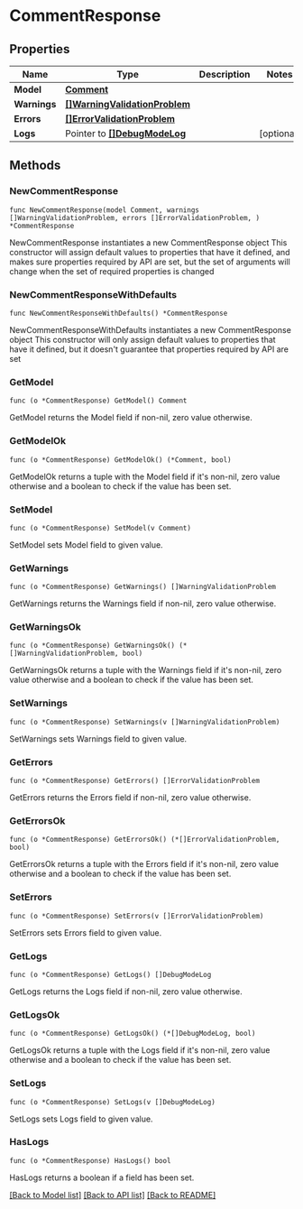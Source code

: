# CommentResponse

## Properties

Name | Type | Description | Notes
------------ | ------------- | ------------- | -------------
**Model** | [**Comment**](Comment.md) |  | 
**Warnings** | [**[]WarningValidationProblem**](WarningValidationProblem.md) |  | 
**Errors** | [**[]ErrorValidationProblem**](ErrorValidationProblem.md) |  | 
**Logs** | Pointer to [**[]DebugModeLog**](DebugModeLog.md) |  | [optional] 

## Methods

### NewCommentResponse

`func NewCommentResponse(model Comment, warnings []WarningValidationProblem, errors []ErrorValidationProblem, ) *CommentResponse`

NewCommentResponse instantiates a new CommentResponse object
This constructor will assign default values to properties that have it defined,
and makes sure properties required by API are set, but the set of arguments
will change when the set of required properties is changed

### NewCommentResponseWithDefaults

`func NewCommentResponseWithDefaults() *CommentResponse`

NewCommentResponseWithDefaults instantiates a new CommentResponse object
This constructor will only assign default values to properties that have it defined,
but it doesn't guarantee that properties required by API are set

### GetModel

`func (o *CommentResponse) GetModel() Comment`

GetModel returns the Model field if non-nil, zero value otherwise.

### GetModelOk

`func (o *CommentResponse) GetModelOk() (*Comment, bool)`

GetModelOk returns a tuple with the Model field if it's non-nil, zero value otherwise
and a boolean to check if the value has been set.

### SetModel

`func (o *CommentResponse) SetModel(v Comment)`

SetModel sets Model field to given value.


### GetWarnings

`func (o *CommentResponse) GetWarnings() []WarningValidationProblem`

GetWarnings returns the Warnings field if non-nil, zero value otherwise.

### GetWarningsOk

`func (o *CommentResponse) GetWarningsOk() (*[]WarningValidationProblem, bool)`

GetWarningsOk returns a tuple with the Warnings field if it's non-nil, zero value otherwise
and a boolean to check if the value has been set.

### SetWarnings

`func (o *CommentResponse) SetWarnings(v []WarningValidationProblem)`

SetWarnings sets Warnings field to given value.


### GetErrors

`func (o *CommentResponse) GetErrors() []ErrorValidationProblem`

GetErrors returns the Errors field if non-nil, zero value otherwise.

### GetErrorsOk

`func (o *CommentResponse) GetErrorsOk() (*[]ErrorValidationProblem, bool)`

GetErrorsOk returns a tuple with the Errors field if it's non-nil, zero value otherwise
and a boolean to check if the value has been set.

### SetErrors

`func (o *CommentResponse) SetErrors(v []ErrorValidationProblem)`

SetErrors sets Errors field to given value.


### GetLogs

`func (o *CommentResponse) GetLogs() []DebugModeLog`

GetLogs returns the Logs field if non-nil, zero value otherwise.

### GetLogsOk

`func (o *CommentResponse) GetLogsOk() (*[]DebugModeLog, bool)`

GetLogsOk returns a tuple with the Logs field if it's non-nil, zero value otherwise
and a boolean to check if the value has been set.

### SetLogs

`func (o *CommentResponse) SetLogs(v []DebugModeLog)`

SetLogs sets Logs field to given value.

### HasLogs

`func (o *CommentResponse) HasLogs() bool`

HasLogs returns a boolean if a field has been set.


[[Back to Model list]](../README.md#documentation-for-models) [[Back to API list]](../README.md#documentation-for-api-endpoints) [[Back to README]](../README.md)


